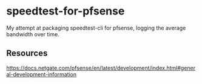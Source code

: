 # speedtest-for-pfsense
My attempt at packaging speedtest-cli for pfsense, logging the average bandwidth over time.

## Resources

https://docs.netgate.com/pfsense/en/latest/development/index.html#general-development-information

